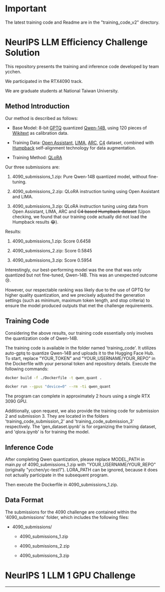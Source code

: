 # Important

The latest training code and Readme are in the "training_code_v2" directory.

# NeurIPS LLM Efficiency Challenge Solution

This repository presents the training and inference code developed by team ycchen.

We participated in the RTX4090 track.

We are graduate students at National Taiwan University.

## Method Introduction

Our method is described as follows:

- Base Model: 8-bit [GPTQ](https://github.com/wangitu/unpadded-AutoGPTQ) quantized [Qwen-14B](https://huggingface.co/Qwen/Qwen-14B), using 120 pieces of [Wikitext](https://huggingface.co/datasets/wikitext) as calibration data.

- Training Data: [Open Assistant](https://huggingface.co/datasets/OpenAssistant/oasst1), [LIMA](https://huggingface.co/datasets/GAIR/lima), [ARC](https://huggingface.co/datasets/ai2_arc), [C4](https://huggingface.co/datasets/c4) dataset, combined with [Humpback](https://arxiv.org/abs/2308.06259) self-alignment technology for data augmentation. 

- Training Method: [QLoRA](https://arxiv.org/abs/2305.14314)

Our three submissions are:

1. 4090_submissions_1.zip: Pure Qwen-14B quantized model, without fine-tuning.

2. 4090_submissions_2.zip: QLoRA instruction tuning using Open Assistant and LIMA.

3. 4090_submissions_3.zip: QLoRA instruction tuning using data from Open Assistant, LIMA, ARC and ~~C4 based Humpback dataset~~ (Upon checking, we found that our training code actually did not load the Humpback results 😂).

Results: 

1. 4090_submissions_1.zip: Score 0.6458

2. 4090_submissions_2.zip: Score 0.5845  

3. 4090_submissions_3.zip: Score 0.5954

Interestingly, our best-performing model was the one that was only quantized but not fine-tuned, Qwen-14B. This was an unexpected outcome 😢.

However, our respectable ranking was likely due to the use of GPTQ for higher quality quantization, and we precisely adjusted the generation settings (such as minimum, maximum token length, and stop criteria) to ensure the model produced outputs that met the challenge requirements.

## Training Code

Considering the above results, our training code essentially only involves the quantization code of Qwen-14B.

The training code is available in the folder named 'training_code'. It utilizes auto-gptq to quantize Qwen-14B and uploads it to the Hugging Face Hub. To start, replace "YOUR_TOKEN" and "YOUR_USERNAME/YOUR_REPO" in the Dockerfile with your personal token and repository details. Execute the following commands:

```bash
docker build -f ./Dockerfile -t qwen_quant .

docker run --gpus "device=0" --rm -ti qwen_quant
```

The program can complete in approximately 2 hours using a single RTX 3090 GPU.

Additionally, upon request, we also provide the training code for submission 2 and submission 3.
They are located in the folders 'training_code_submission_2' and 'training_code_submission_3' respectively.
The 'gen_dataset.ipynb' is for organizing the training dataset, and 'qlora.ipynb' is for training the model.

## Inference Code

After completing Qwen quantization, please replace MODEL_PATH in main.py of 4090_submissions_1.zip with "YOUR_USERNAME/YOUR_REPO" (originally "ycchen/yc-test1"). LORA_PATH can be ignored, because it does not actually participate in the subsequent program.

Then execute the Dockerfile in 4090_submissions_1.zip. 

## Data Format

The submissions for the 4090 challenge are contained within the '4090_submissions' folder, which includes the following files:

- 4090_submissions/

  - 4090_submissions_1.zip
  
  - 4090_submissions_2.zip
  
  - 4090_submissions_3.zip
  
# NeurIPS 1 LLM 1 GPU Challenge

---

